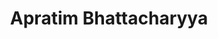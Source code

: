 ---
layout: page
title: Apratim Bhattacharyya
description: Qualcomm AI Research
img: assets/img/organizers/apratim_bhattacharyya.jpg
importance: 1
redirect: https://apratimbhattacharyya18.github.io/
category: work
related_publications: false
---